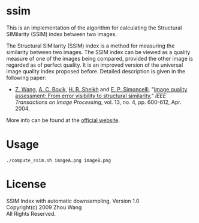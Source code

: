 ssim
====

This is an implementation of the algorithm for calculating the Structural SIMilarity (SSIM) index between two images.

The Structural SIMilarity (SSIM) index is a method for measuring the similarity between two images. The SSIM index can be viewed as a quality measure of one of the images being compared, provided the other image is regarded as of perfect quality. It is an improved version of the universal image quality index proposed before. Detailed description is given in the following paper:

* [Z. Wang](http://www.ece.uwaterloo.ca/~z70wang/), [A. C. Bovik](http://live.ece.utexas.edu/people/bovik/), [H. R. Sheikh](http://live.ece.utexas.edu/People/people_detail.php?id=92) and [E. P. Simoncelli](http://www.cns.nyu.edu/~eero/), "[Image quality assessment: From error visibility to structural similarity](https://ece.uwaterloo.ca/~z70wang/publications/ssim.html)," *IEEE Transactions on Image Processing*, vol. 13, no. 4, pp. 600-612, Apr. 2004.

More info can be found at the [official website](http://www.ece.uwaterloo.ca/~z70wang/research/ssim/).

Usage
=====

`./compute_ssim.sh imageA.png imageB.png`

License
=======
SSIM Index with automatic downsampling, Version 1.0  
Copyright(c) 2009 Zhou Wang  
All Rights Reserved.  
